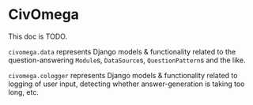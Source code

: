 # CivOmega

This doc is TODO.

`civomega.data` represents Django models & functionality related to the
question-answering `Module`s, `DataSource`s, `QuestionPattern`s and the like.

`civomega.cologger` represents Django models & functionality related to
logging of user input, detecting whether answer-generation is taking too long,
etc.

